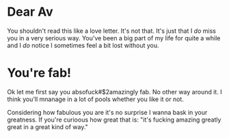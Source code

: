 # Dear Av
You shouldn't read this like a love letter. It's not that. It's just that I *do* miss you in a very serious way. You've been a big part of my life for quite a while and I *do* notice I sometimes feel a bit lost without you.

# You're fab!
Ok let me first say you absofuck#$2amazingly fab. No other way around it. I think you'll mnanage in a lot of pools whether you like it or not. 

Considering how fabulous you are it's no surprise I wanna bask in your greatness. If you're curioous how great that is: "it's fucking amazing greatly great in a great kind of way."